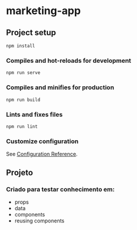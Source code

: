 # marketing-app

## Project setup
```
npm install
```

### Compiles and hot-reloads for development
```
npm run serve
```

### Compiles and minifies for production
```
npm run build
```

### Lints and fixes files
```
npm run lint
```

### Customize configuration
See [Configuration Reference](https://cli.vuejs.org/config/).


## Projeto 

### Criado para testar conhecimento em: 
 * props 
 * data 
 * components
 * reusing components
   
